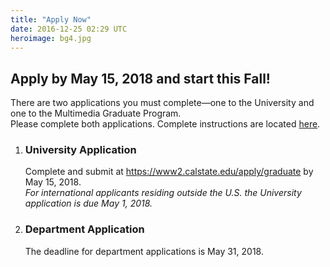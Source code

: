 ```yaml
---
title: "Apply Now"
date: 2016-12-25 02:29 UTC
heroimage: bg4.jpg
---
```

Apply by May 15, 2018 and start this Fall!
----
There are two applications you must complete—one to the University and one to the Multimedia Graduate Program.  
Please complete both applications. Complete instructions are located [here](../admission/).

1. ### University Application
   Complete and submit at https://www2.calstate.edu/apply/graduate by May 15, 2018.<br>
   *For international applicants residing outside the U.S. the University application is due May 1, 2018.*

2. ### Department Application
   The deadline for department applications is May 31, 2018.
   
<script type="text/javascript" id="rbox-loader-script">
if(!window._rbox){
_rbox = { host_protocol:document.location.protocol, ready:function(cb){this.onready=cb;} };
(function(d, e) {
 var s, t, i, src=['/static/client-src-served/widget/43199/rbox_api.js', '/static/client-src-served/widget/43199/rbox_impl.js'];
 t = d.getElementsByTagName(e); t=t[t.length - 1];
 for(i=0; i<src.length; i++) {
     s = d.createElement(e); s.src = _rbox.host_protocol + '//w.recruiterbox.com' + eval("src" + String.fromCharCode(91) + String(i) + String.fromCharCode(93));
     t.parentNode.insertBefore(s, t.nextSibling);
 }})(document, 'script');
}
</script>
